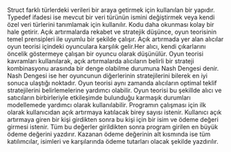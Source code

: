 Struct farklı türlerdeki verileri bir araya getirmek için kullanılan bir yapıdır.
Typedef ifadesi ise mevcut bir veri türünün ismini değiştirmek veya kendi özel veri türlerini tanımlamak için kullanılır. Kodu daha okunması kolay bir hale getirir.
Açık artırmalarda rekabet ve stratejik düşünce, oyun teorisinin temel prensipleri ile uyumlu bir şekilde çalışır.
Açık artırmada yer alan alıcılar oyun teorisi içindeki oyunculara karşılık gelir.Her alıcı, kendi çıkarlarını öncelik göstermeye çalışan bir oyuncu olarak düşünülür.
Oyun teorisi kavramları kullanılarak, açık artırmalarda alıcıların belirli bir strateji kombinasyonu arasında bir denge olabilme durumuna Nash Dengesi denir.
Nash Dengesi ise her oyuncunun diğerlerinin stratejilerini bilerek en iyi sonuca ulaştığı noktadır.
Oyun teorisi aynı zamanda alıcıların optimal teklif stratejilerini belirlemelerine yardımcı olabilir. 
Oyun teorisi bu şekillde alıcı ve satıcıların birbirleriyle etkileşimde bulunduğu karmaşık durumları modellemede yardımcı olarak kullanılabilir.
Programın çalışması için ilk olarak kullanıcıdan açık artırmaya katılacak birey sayısı istenir. 
Kullanıcı açık artırmaya giren bir kişi girdikten sonra bu kişi için bir isim ve ödeme değeri girmesi istenir.
Tüm bu değerler girildikten sonra program girilen en büyük ödeme değerini yazdırır. 
Kazanan ödeme değerinin alt kısmında ise tüm katılımcılar, isimleri ve karşılarında ödeme tutarları olacak şekilde yazdırılır.
